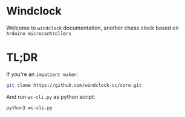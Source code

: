 # Windclock

Welcome to `windclock` documentation, another chess clock based on `Arduino microcontrollers`

# TL;DR

If you're an `impatient maker`:

```bash
git clone https://github.com/windclock-cc/core.git
```

And run `wc-cli.py` as python script:

```bash
python3 wc-cli.py
```